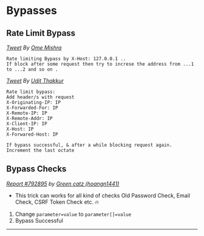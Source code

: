 # Bypasses
## Rate Limit Bypass

*[Tweet](https://twitter.com/ome_mishra/status/1241664059650404352) By [Ome Mishra](https://twitter.com/ome_mishra)*
```
Rate limiting Bypass by X-Host: 127.0.0.1 ..
If block after some request then try to increse the address from ...1 to ...2 and so on .
```

*[Tweet](https://twitter.com/udit_thakkur/status/1241832273898430464) By [Udit Thakkur](https://twitter.com/udit_thakkur/)*
```
Rate limit bypass:
Add header/s with request
X-Originating-IP: IP
X-Forwarded-For: IP
X-Remote-IP: IP
X-Remote-Addr: IP
X-Client-IP: IP
X-Host: IP
X-Forwared-Host: IP

If bypass successful, & after a while blocking request again. Increment the last octate
```

## Bypass Checks
*[Report #792895](https://hackerone.com/reports/792895) by [Green catz (hoangn1441)](https://hackerone.com/hoangn1441)*
- This trick can works for all kind of checks Old Password Check, Email Check, CSRF Token Check etc. :fire:

1. Change `parameter=value` to `parameter[]=value`
2. Bypass Successful

---------------------------------------------------------------------------------


